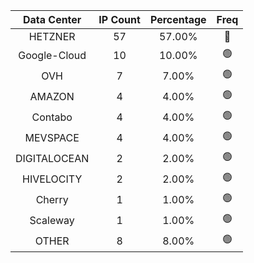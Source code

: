 | Data Center | IP Count | Percentage | Freq |
|:------------:|:--------:|:-----------:|:-----:|
| HETZNER | 57 | 57.00% | 🔴 |
| Google-Cloud | 10 | 10.00% | 🟢 |
| OVH | 7 | 7.00% | 🟢 |
| AMAZON | 4 | 4.00% | 🟢 |
| Contabo | 4 | 4.00% | 🟢 |
| MEVSPACE | 4 | 4.00% | 🟢 |
| DIGITALOCEAN | 2 | 2.00% | 🟢 |
| HIVELOCITY | 2 | 2.00% | 🟢 |
| Cherry | 1 | 1.00% | 🟢 |
| Scaleway | 1 | 1.00% | 🟢 |
| OTHER | 8 | 8.00% | 🟢 |